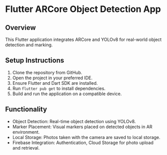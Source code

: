 # Flutter ARCore Object Detection App

## Overview
This Flutter application integrates ARCore and YOLOv8 for real-world object detection and marking.

## Setup Instructions
1. Clone the repository from GitHub.
2. Open the project in your preferred IDE.
3. Ensure Flutter and Dart SDK are installed.
4. Run `flutter pub get` to install dependencies.
5. Build and run the application on a compatible device.

## Functionality
- Object Detection: Real-time object detection using YOLOv8.
- Marker Placement: Visual markers placed on detected objects in AR environment.
- Local Storage: Photos taken with the camera are saved to local storage.
- Firebase Integration: Authentication, Cloud Storage for photo upload and retrieval.
